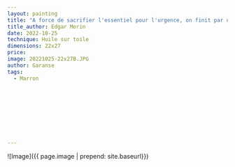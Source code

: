 ```yaml
---
layout: painting
title: "A force de sacrifier l'essentiel pour l'urgence, on finit par oublier l'urgence de l'essentiel."                    
title_author: Edgar Morin                                  
date: 2022-10-25
technique: Huile sur toile 
dimensions: 22x27
price: 
image: 20221025-22x27B.JPG
author: Garanse
tags:
  - Marron
  
  
  
  
  
  
  
  
  
---
```

![Image]({{ page.image | prepend: site.baseurl}})

